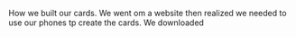 How we built our cards. We went om a website then realized we needed to use our phones tp create the cards. We downloaded 
